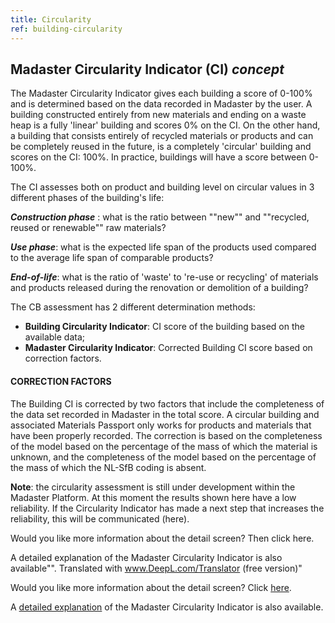 ```yaml
---
title: Circularity
ref: building-circularity
---
```


## Madaster Circularity Indicator (CI) _concept_
The Madaster Circularity Indicator gives each building a score of 0-100% and is determined based on the data recorded in Madaster by the user. A building constructed entirely from new materials and ending on a waste heap is a fully 'linear' building and scores 0% on the CI. On the other hand, a building that consists entirely of recycled materials or products and can be completely reused in the future, is a completely 'circular' building and scores on the CI: 100%. In practice, buildings will have a score between 0-100%.

The CI assesses both on product and building level on circular values in 3 different phases of the building's life:

__*Construction phase*__ : what is the ratio between ""new"" and ""recycled, reused or renewable"" raw materials?

__*Use phase*__: what is the expected life span of the products used compared to the average life span of comparable products?

__*End-of-life*__: what is the ratio of 'waste' to 're-use or recycling' of materials and products released during the renovation or demolition of a building?

The CB assessment has 2 different determination methods:

- **Building Circularity Indicator**: CI score of the building based on the available data;
- **Madaster Circularity Indicator**: Corrected Building CI score based on correction factors.


#### CORRECTION FACTORS
The Building CI is corrected by two factors that include the completeness of the data set recorded in Madaster in the total score. A circular building and associated Materials Passport only works for products and materials that have been properly recorded. The correction is based on the completeness of the model based on the percentage of the mass of which the material is unknown, and the completeness of the model based on the percentage of the mass of which the NL-SfB coding is absent.

**Note**: the circularity assessment is still under development within the Madaster Platform. At this moment the results shown here have a low reliability. If the Circularity Indicator has made a next step that increases the reliability, this will be communicated (here).

Would you like more information about the detail screen? Then click here.

A detailed explanation of the Madaster Circularity Indicator is also available"". Translated with www.DeepL.com/Translator (free version)"

Would you like more information about the detail screen? Click <a href="./building-circularity-detail">here</a>.

A <a href="/files/en/Madaster - Circularity Indicator explained.pdf" target="_blank">detailed explanation</a> of the Madaster Circularity Indicator is also available.
